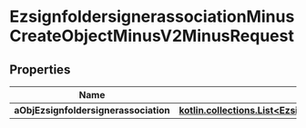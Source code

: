 
# EzsignfoldersignerassociationMinusCreateObjectMinusV2MinusRequest

## Properties
Name | Type | Description | Notes
------------ | ------------- | ------------- | -------------
**aObjEzsignfoldersignerassociation** | [**kotlin.collections.List&lt;EzsignfoldersignerassociationMinusRequestCompound&gt;**](EzsignfoldersignerassociationMinusRequestCompound.md) |  | 



